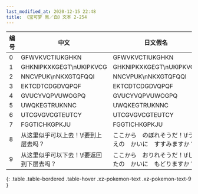 ```yaml
---
last_modified_at: 2020-12-15 22:48
title: 《宝可梦 黑／白》文本 2-254
---
```

| 编号 | 中文 | 日文假名 | 日文汉字 |
| ---- | ---- | ---- | --- |
| 0 | GFWVKVCTIUKGHKN | GFWVKVCTIUKGHKN | GFWVKVCTIUKGHKN |
| 1 | GHKNIPKXKGEGT\nUKIPKVCG | GHKNIPKXKGEGT\nUKIPKVCG | GHKNIPKXKGEGT\nUKIPKVCG |
| 2 | NNCVPUK\nNKXGTQFQQI | NNCVPUK\nNKXGTQFQQI | NNCVPUK\nNKXGTQFQQI |
| 3 | EKTCDTCDGDVQPQF | EKTCDTCDGDVQPQF | EKTCDTCDGDVQPQF |
| 4 | GVUCYVQPVUWOGPQ | GVUCYVQPVUWOGPQ | GVUCYVQPVUWOGPQ |
| 5 | UWQKEGTRUKNNC | UWQKEGTRUKNNC | UWQKEGTRUKNNC |
| 6 | UTCGVGVCGTEUTCY | UTCGVGVCGTEUTCY | UTCGVGVCGTEUTCY |
| 7 | FGGTICHKGPKJU | FGGTICHKGPKJU | FGGTICHKGPKJU |
| 8 | 从这里似乎可以上去！\f要到上层去吗？ | ここから　のぼれそうだ！\fうえの　かいに　すすみますか？ | ここから　昇れそうだ！\f上の階に　進みますか？ |
| 9 | 从这里似乎可以下去！\f要返回到下层去吗？ | ここから　おりれそうだ！\fしたの　かいに　もどりますか？ | ここから　降りれそうだ！\f下の　階に　戻りますか？ |
{: .table .table-bordered .table-hover .xz-pokemon-text .xz-pokemon-text-9 }